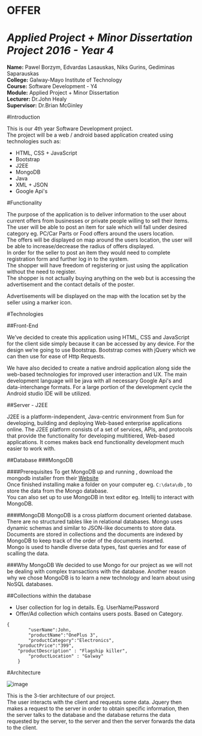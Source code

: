 # OFFER

# *Applied Project + Minor Dissertation Project 2016 - Year 4*

**Name:** Pawel Borzym, Edvardas Lasauskas, Niks Gurins, Gediminas Saparauskas </br>
**College:** Galway-Mayo Institute of Technology </br>
**Course:** Software Development - Y4 </br>
**Module:** Applied Project + Minor Dissertation </br>
**Lecturer:** Dr.John Healy </br>
**Supervisor:** Dr.Brian McGinley </br>


#Introduction

This is our 4th year Software Development project. </br>
The project will be a web / android based application created using technologies such as:
* HTML, CSS + JavaScript
* Bootstrap
* J2EE
* MongoDB
* Java
* XML + JSON
* Google Api's


#Functionality</br>

The purpose of the application is to deliver information to the user about current offers from businesses or private people willing to sell their items.
</br>
The user will be able to post an item for sale which will fall under desired category eg. PC/Car Parts or Food offers around the users location.</br>
The offers will be displayed on map around the users location, the user will be able to increase/decrease the radius of offers displayed.
</br>
In order for the seller to post an item they would need to complete registration form and further log in to the system.</br>
The shopper will have freedom of registering or just using the application without the need to register.</br>
The shopper is not actually buying anything on the web but is accessing the advertisement and the contact details of the poster.</br>

Advertisements will be displayed on the map with the location set by the seller using a marker icon.

#Technologies

##Front-End

We’ve decided to create this application using HTML, CSS and JavaScript for the client side simply because it can be accessed by any device. For the design we’re going to use Bootstrap.
Bootstrap comes with jQuery which we can then use for ease of Http Requests.

We have also decided to create a native android application along side the web-based technologies for improved user interaction and UX.
The main development language will be java with all necessary Google Api's and data-interchange formats.
For a large portion of the development cycle the Android studio IDE will be utilized.

##Server - J2EE

J2EE is a platform-independent, Java-centric environment from Sun for developing, building and deploying Web-based enterprise applications online. The J2EE platform consists of a set of services, APIs, and protocols that provide the functionality for developing multitiered, Web-based applications.
It comes makes back end functionality development much easier to work with.

##Database
###MongoDB

####Prerequisites
To get MongoDB up and running , download the mongodb installer from their [Website](https://www.mongodb.com/)
</br>
Once finished installing make a folder on your computer eg. ```C:\data\db``` , to store the data from the Mongo database.</br>
You can also set up to use MongoDB in text editor eg. Intellij to interact with MongoDB.

####MongoDB
MongoDB is a cross platform document oriented database.</br> 
There are no structured tables like in relational databases. Mongo uses dynamic schemas and similar to JSON-like documents to store data. Documents are stored in collections and the documents are indexed by MongoDB to keep track of the order of the documents inserted.</br>
Mongo is used to handle diverse data types, fast queries and for ease of scalling the data.

###Why MongoDB
We decided to use Mongo for our project as we will not be dealing with complex transactions with the database.
Another reason why we chose MongoDB is to learn a new technology and learn about using NoSQL databases.

##Collections within the database
*	User collection for log in details. Eg. UserName/Password
*	Offer/Ad collection which contains users posts. Based on Category.
```
{
        "userName":John,
        "productName":"OnePlus 3",
        "productCategory":"Electronics",
	"productPrice":"399",
	"productDescription" : "Flagship killer",
        "productLocation" : "Galway"
	}
```
#Architecture

![image](http://i68.tinypic.com/2rdul9d.jpg)

This is the 3-tier architecture of our project.</br>
The user interacts with the client and requests some data. Jquery then makes a request to the server in order to obtain specific information, then the server talks to the database and the database returns the data requested by the server, to the server and then the server forwards the data to the client.
